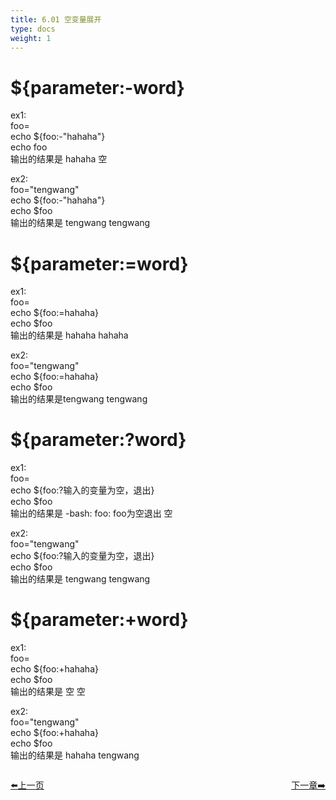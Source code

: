 ```yaml
---
title: 6.01 空变量展开  
type: docs
weight: 1
---    
```


# ${parameter:-word}   

ex1:   
foo=  
echo ${foo:-"hahaha"}  
echo foo    
输出的结果是 hahaha 空      

ex2:  
foo="tengwang"   
echo ${foo:-"hahaha"}   
echo $foo   
输出的结果是 tengwang tengwang   

# **${parameter:=word}**   

ex1:  
foo=  
echo ${foo:=hahaha}   
echo $foo   
输出的结果是 hahaha hahaha     

ex2:   
foo="tengwang"   
echo ${foo:=hahaha}   
echo $foo    
输出的结果是tengwang tengwang   

# ${parameter:?word}   

ex1:   
foo=   
echo ${foo:?输入的变量为空，退出}   
echo $foo   
输出的结果是 -bash: foo: foo为空退出 空   

ex2:   
foo="tengwang"   
echo ${foo:?输入的变量为空，退出}   
echo $foo   
输出的结果是 tengwang tengwang   

# ${parameter:+word}   

ex1:   
foo=   
echo ${foo:+hahaha}   
echo $foo   
输出的结果是 空 空   

ex2:   
foo="tengwang"   
echo ${foo:+hahaha}   
echo $foo   
输出的结果是 hahaha tengwang   



<div style="display: flex;justify-content: space-between;align-items: center;">
<p><a href="https://books.linuxwt.com/linuxwtbash/ChapterSix/">⬅️上一页</a></p>
<p><a href="https://books.linuxwt.com/linuxwtbash/NotNullargs/">下一章➡️</a></p>
</div>



